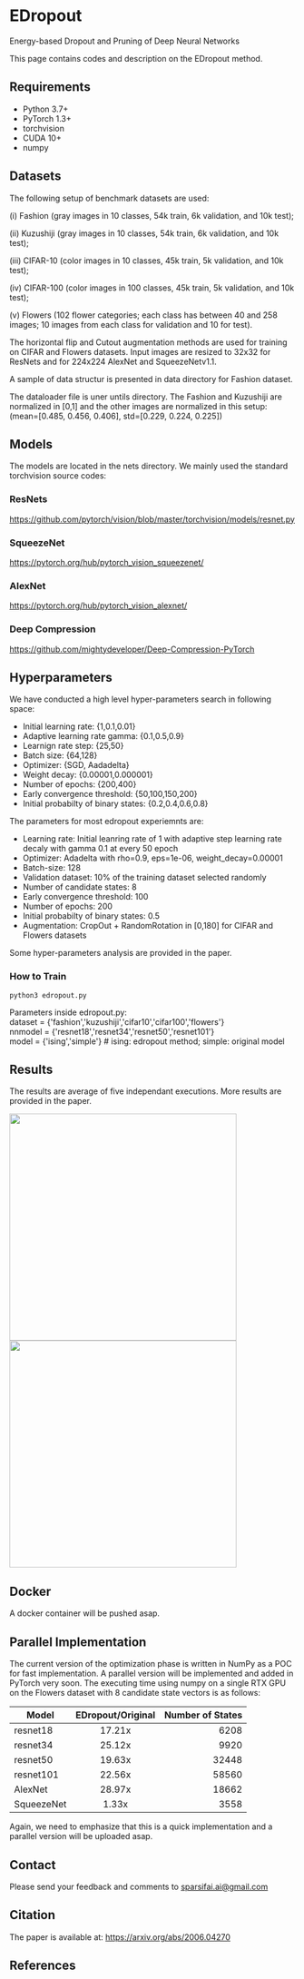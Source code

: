 # EDropout
Energy-based Dropout and Pruning of Deep Neural Networks

This page contains codes and description on the EDropout method.

## Requirements
- Python 3.7+
- PyTorch 1.3+
- torchvision
- CUDA 10+
- numpy

## Datasets
The following setup of benchmark datasets are used: 

(i) Fashion (gray images in 10 classes, 54k train, 6k validation, and 10k test);

(ii) Kuzushiji (gray images in 10 classes, 54k train, 6k validation, and 10k test); 

(iii) CIFAR-10 (color images in 10 classes, 45k train, 5k validation, and 10k test);

(iv) CIFAR-100 (color images in 100 classes, 45k train, 5k validation, and 10k test);

(v) Flowers (102 flower categories; each class has between 40 and 258 images; 10 images from each class for validation and 10 for test). 

The horizontal flip and Cutout augmentation methods are used for training on CIFAR and Flowers datasets. Input images are resized to 32x32 for ResNets and for 224x224 AlexNet and SqueezeNetv1.1. 

A sample of data structur is presented in data directory for Fashion dataset.

The dataloader file is uner untils directory. The Fashion and Kuzushiji are normalized in [0,1] and the other images are normalized in this setup: (mean=[0.485, 0.456, 0.406], std=[0.229, 0.224, 0.225])

## Models
The models are located in the nets directory. We mainly used the standard torchvision source codes: 

### ResNets

https://github.com/pytorch/vision/blob/master/torchvision/models/resnet.py

### SqueezeNet

https://pytorch.org/hub/pytorch_vision_squeezenet/

### AlexNet

https://pytorch.org/hub/pytorch_vision_alexnet/

### Deep Compression

https://github.com/mightydeveloper/Deep-Compression-PyTorch

## Hyperparameters

We have conducted a high level hyper-parameters search in following space:

- Initial learning rate: {1,0.1,0.01}
- Adaptive learning rate gamma: {0.1,0.5,0.9}
- Learnign rate step: {25,50}
- Batch size: {64,128}
- Optimizer: {SGD, Aadadelta}
- Weight decay: {0.00001,0.000001}
- Number of epochs: {200,400}
- Early convergence threshold: {50,100,150,200}
- Initial probabilty of binary states: {0.2,0.4,0.6,0.8}


The parameters for most edropout experiemnts are:

- Learning rate: Initial leanring rate of 1 with adaptive step learning rate decaly with gamma 0.1 at every 50 epoch 
- Optimizer: Adadelta with rho=0.9, eps=1e-06, weight_decay=0.00001
- Batch-size: 128
- Validation dataset: 10% of the training dataset selected randomly
- Number of candidate states: 8
- Early convergence threshold: 100
- Number of epochs: 200
- Initial probabilty of binary states: 0.5
- Augmentation: CropOut + RandomRotation in [0,180] for CIFAR and Flowers datasets

Some hyper-parameters analysis are provided in the paper.

### How to Train
`python3 edropout.py`

Parameters inside edropout.py:   
dataset = {'fashion','kuzushiji','cifar10','cifar100','flowers'}    
nnmodel = {'resnet18','resnet34','resnet50','resnet101'}   
model = {'ising','simple'} # ising: edropout method; simple: original model   

## Results
The results are average of five independant executions. More results are provided in the paper.

<img src="https://github.com/sparsifai/edropout/blob/master/png/k.png" data-canonical-src="https://github.com/sparsifai/edropout/blob/master/png/k.png" width="400" height="400" />

<img src="https://github.com/sparsifai/edropout/blob/master/png/f.png" data-canonical-src="https://github.com/sparsifai/edropout/blob/master/png/f.png" width="400" height="400" />

## Docker
A docker container will be pushed asap.

## Parallel Implementation
The current version of the optimization phase is written in NumPy as a POC for fast implementation. A parallel version will be implemented and added in PyTorch very soon. The executing time using numpy on a single RTX GPU on the Flowers dataset with 8 candidate state vectors is as follows:

| Model        | EDropout/Original  | Number of States
| ------------- |:-------------:| -----:|
| resnet18     | 17.21x | 6208 |
| resnet34     | 25.12x      | 9920  |
| resnet50  | 19.63x    |  32448  |
resnet101 | 22.56x | 58560
AlexNet | 28.97x | 18662
SqueezeNet | 1.33x| 3558


Again, we need to emphasize that this is a quick implementation and a parallel version will be uploaded asap. 


## Contact
Please send your feedback and comments to sparsifai.ai@gmail.com

## Citation
The paper is available at: https://arxiv.org/abs/2006.04270



## References


